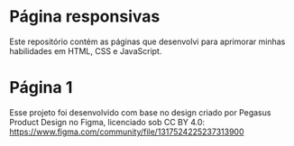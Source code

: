 # Página responsivas

Este repositório contém as páginas que desenvolvi para aprimorar minhas habilidades em HTML, CSS e JavaScript.

# Página 1
Esse projeto foi desenvolvido com base no design criado por Pegasus Product Design no Figma, licenciado sob CC BY 4.0: https://www.figma.com/community/file/1317524225237313900

